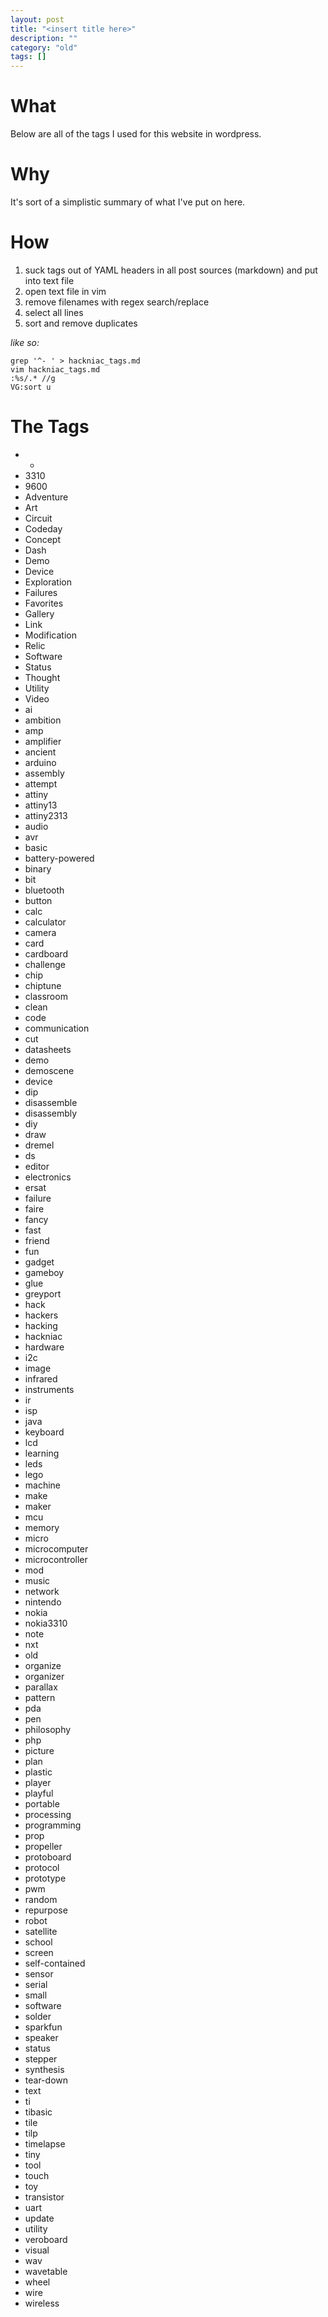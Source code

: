 ```yaml
---
layout: post
title: "<insert title here>"
description: ""
category: "old"
tags: []
---
```


What
====

Below are all of the tags I used for this website in wordpress.

Why
===

It's sort of a simplistic summary of what I've put on here.

How
===

1. suck tags out of YAML headers in all post sources (markdown) and put into text file
2. open text file in vim
3. remove filenames with regex search/replace
4. select all lines
5. sort and remove duplicates

_like so:_

~~~
grep '^- ' > hackniac_tags.md
vim hackniac_tags.md
:%s/.* //g
VG:sort u
~~~

The Tags
========

* +
* 3310
* 9600
* Adventure
* Art
* Circuit
* Codeday
* Concept
* Dash
* Demo
* Device
* Exploration
* Failures
* Favorites
* Gallery
* Link
* Modification
* Relic
* Software
* Status
* Thought
* Utility
* Video
* ai
* ambition
* amp
* amplifier
* ancient
* arduino
* assembly
* attempt
* attiny
* attiny13
* attiny2313
* audio
* avr
* basic
* battery-powered
* binary
* bit
* bluetooth
* button
* calc
* calculator
* camera
* card
* cardboard
* challenge
* chip
* chiptune
* classroom
* clean
* code
* communication
* cut
* datasheets
* demo
* demoscene
* device
* dip
* disassemble
* disassembly
* diy
* draw
* dremel
* ds
* editor
* electronics
* ersat
* failure
* faire
* fancy
* fast
* friend
* fun
* gadget
* gameboy
* glue
* greyport
* hack
* hackers
* hacking
* hackniac
* hardware
* i2c
* image
* infrared
* instruments
* ir
* isp
* java
* keyboard
* lcd
* learning
* leds
* lego
* machine
* make
* maker
* mcu
* memory
* micro
* microcomputer
* microcontroller
* mod
* music
* network
* nintendo
* nokia
* nokia3310
* note
* nxt
* old
* organize
* organizer
* parallax
* pattern
* pda
* pen
* philosophy
* php
* picture
* plan
* plastic
* player
* playful
* portable
* processing
* programming
* prop
* propeller
* protoboard
* protocol
* prototype
* pwm
* random
* repurpose
* robot
* satellite
* school
* screen
* self-contained
* sensor
* serial
* small
* software
* solder
* sparkfun
* speaker
* status
* stepper
* synthesis
* tear-down
* text
* ti
* tibasic
* tile
* tilp
* timelapse
* tiny
* tool
* touch
* toy
* transistor
* uart
* update
* utility
* veroboard
* visual
* wav
* wavetable
* wheel
* wire
* wireless
